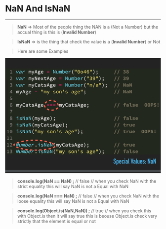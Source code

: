 # NaN And IsNaN
---

> **NaN** => Most of the people thing the NAN is a (Not a Number) but the accual thing is this is (**Invalid Number**)

> **IsNaN** => is the thing that check the value is a (**Invalid Number**) or Not

> Here are some Examples

![Image](./img/Nan.png)

> **console.log(NaN == NaN) ;** // false   // when you check NaN with the strict equality this will say NaN is not a Equal with NaN 

> **console.log(NaN === NaN) ;** // false  // when you check NaN with the loose equality this will say NaN is not a Equal with NaN 

> **console.log(Object.is(NaN,NaN)) ;**  // true // when you check this with Object.is then it will say true this is beouse Object.is check very strictly that the element is equal or not